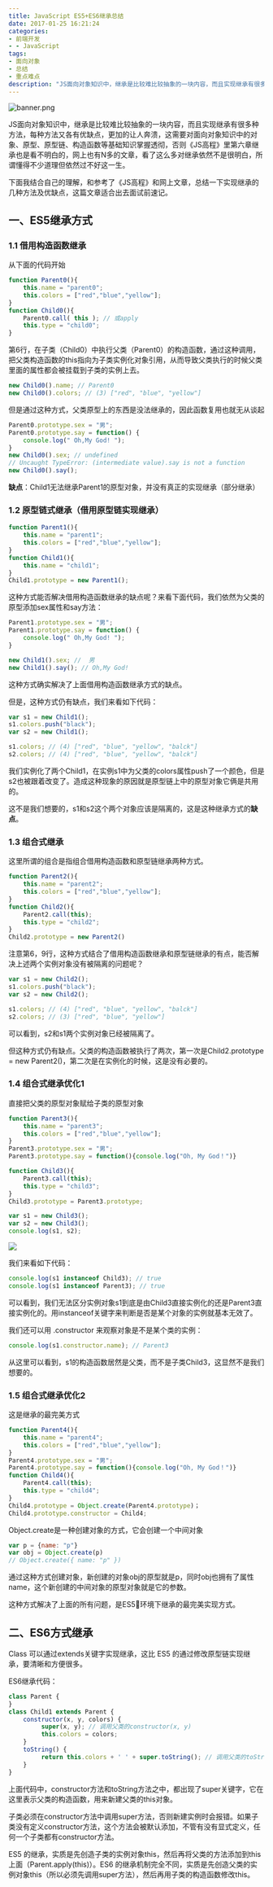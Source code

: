 ```yaml
---
title: JavaScript ES5+ES6继承总结
date: 2017-01-25 16:21:24
categories:
- 前端开发
- - JavaScript
tags:
- 面向对象
- 总结
- 重点难点
description: "JS面向对象知识中，继承是比较难比较抽象的一块内容，而且实现继承有很多种方法，每种方法又各有优缺点，更加的让人奔溃，这需要对面向对象知识中的对象、原型、原型链、构造函数等基础知识掌握透彻，否则《JS高程》里第六章继承也是看不明白的，网上也有N多的文章，看了这么多对继承依然不是很明白，所谓懂得不少道理但依然过不好这一生。"
---
```

![banner.png](https://dunizb.b0.upaiyun.com/article/201801/js-jicheng/banner.png)

JS面向对象知识中，继承是比较难比较抽象的一块内容，而且实现继承有很多种方法，每种方法又各有优缺点，更加的让人奔溃，这需要对面向对象知识中的对象、原型、原型链、构造函数等基础知识掌握透彻，否则《JS高程》里第六章继承也是看不明白的，网上也有N多的文章，看了这么多对继承依然不是很明白，所谓懂得不少道理但依然过不好这一生。

下面我结合自己的理解，和参考了《JS高程》和网上文章，总结一下实现继承的几种方法及优缺点，这篇文章适合出去面试前速记。

## 一、ES5继承方式

### 1.1 借用构造函数继承
从下面的代码开始
```js
function Parent0(){
    this.name = "parent0";
    this.colors = ["red","blue","yellow"];
}
function Child0(){
    Parent0.call( this ); // 或apply
    this.type = "child0";
}
```

第6行，在子类（Child0）中执行父类（Parent0）的构造函数，通过这种调用，把父类构造函数的this指向为子类实例化对象引用，从而导致父类执行的时候父类里面的属性都会被挂载到子类的实例上去。

```js
new Child0().name; // Parent0
new Child0().colors; // (3) ["red", "blue", "yellow"]
```

但是通过这种方式，父类原型上的东西是没法继承的，因此函数复用也就无从谈起

```js
Parent0.prototype.sex = "男";
Parent0.prototype.say = function() {
    console.log(" Oh,My God! ");
}
new Child0().sex; // undefined
// Uncaught TypeError: (intermediate value).say is not a function
new Child0().say();
```

**缺点**：Child1无法继承Parent1的原型对象，并没有真正的实现继承（部分继承）

### 1.2 原型链式继承（借用原型链实现继承）

```js
function Parent1(){
    this.name = "parent1";
    this.colors = ["red","blue","yellow"];
}
function Child1(){
    this.name = "child1";
}
Child1.prototype = new Parent1();
```

这种方式能否解决借用构造函数继承的缺点呢？来看下面代码，我们依然为父类的原型添加sex属性和say方法：

```js
Parent1.prototype.sex = "男";
Parent1.prototype.say = function() {
    console.log(" Oh,My God! ");
}

new Child1().sex; //  男
new Child1().say(); // Oh,My God!
```

这种方式确实解决了上面借用构造函数继承方式的缺点。

但是，这种方式仍有缺点，我们来看如下代码：
```js
var s1 = new Child1();
s1.colors.push("black");
var s2 = new Child1();

s1.colors; // (4) ["red", "blue", "yellow", "balck"]
s2.colors; // (4) ["red", "blue", "yellow", "balck"]
```

我们实例化了两个Child1，在实例s1中为父类的colors属性push了一个颜色，但是s2也被跟着改变了。造成这种现象的原因就是原型链上中的原型对象它俩是共用的。

这不是我们想要的，s1和s2这个两个对象应该是隔离的，这是这种继承方式的**缺点**。

### 1.3 组合式继承

这里所谓的组合是指组合借用构造函数和原型链继承两种方式。
```js
function Parent2(){
    this.name = "parent2";
    this.colors = ["red","blue","yellow"];
}
function Child2(){
    Parent2.call(this);
    this.type = "child2";
}
Child2.prototype = new Parent2()
```

注意第6，9行，这种方式结合了借用构造函数继承和原型链继承的有点，能否解决上述两个实例对象没有被隔离的问题呢？
```js
var s1 = new Child2();
s1.colors.push("black");
var s2 = new Child2();

s1.colors; // (4) ["red", "blue", "yellow", "balck"]
s2.colors; // (3) ["red", "blue", "yellow"]
```

可以看到，s2和s1两个实例对象已经被隔离了。

但这种方式仍有缺点。父类的构造函数被执行了两次，第一次是Child2.prototype = new Parent2()，第二次是在实例化的时候，这是没有必要的。

### 1.4 组合式继承优化1

直接把父类的原型对象赋给子类的原型对象
```js
function Parent3(){
    this.name = "parent3";
    this.colors = ["red","blue","yellow"];
}
Parent3.prototype.sex = "男";
Parent3.prototype.say = function(){console.log("Oh, My God！")}

function Child3(){
    Parent3.call(this);
    this.type = "child3";
}
Child3.prototype = Parent3.prototype;

var s1 = new Child3();
var s2 = new Child3();
console.log(s1, s2);
```
![](https://dunizb.b0.upaiyun.com/article/201801/js-jicheng/import-prototype.png)

我们来看如下代码：
```js
console.log(s1 instanceof Child3); // true
console.log(s1 instanceof Parent3); // true
```

可以看到，我们无法区分实例对象s1到底是由Child3直接实例化的还是Parent3直接实例化的。用instanceof关键字来判断是否是某个对象的实例就基本无效了。

我们还可以用 .constructor 来观察对象是不是某个类的实例：
```js
console.log(s1.constructor.name); // Parent3
```

从这里可以看到，s1的构造函数居然是父类，而不是子类Child3，这显然不是我们想要的。

### 1.5 组合式继承优化2

这是继承的最完美方式
```js
function Parent4(){
    this.name = "parent4";
    this.colors = ["red","blue","yellow"];
}
Parent4.prototype.sex = "男";
Parent4.prototype.say = function(){console.log("Oh, My God！")}
function Child4(){
    Parent4.call(this);
    this.type = "child4";
}
Child4.prototype = Object.create(Parent4.prototype)；
Child4.prototype.constructor = Child4;
```

Object.create是一种创建对象的方式，它会创建一个中间对象
```js
var p = {name: "p"}
var obj = Object.create(p)
// Object.create({ name: "p" })
```

通过这种方式创建对象，新创建的对象obj的原型就是p，同时obj也拥有了属性name，这个新创建的中间对象的原型对象就是它的参数。

这种方式解决了上面的所有问题，是ES5环境下继承的最完美实现方式。

## 二、ES6方式继承

Class 可以通过extends关键字实现继承，这比 ES5 的通过修改原型链实现继承，要清晰和方便很多。

ES6继承代码：
```js
class Parent {
}
class Child1 extends Parent {
    constructor(x, y, colors) {
         super(x, y); // 调用父类的constructor(x, y)
         this.colors = colors;
    }
    toString() {
         return this.colors + ' ' + super.toString(); // 调用父类的toString()
    }
}
```

上面代码中，constructor方法和toString方法之中，都出现了super关键字，它在这里表示父类的构造函数，用来新建父类的this对象。

子类必须在constructor方法中调用super方法，否则新建实例时会报错。如果子类没有定义constructor方法，这个方法会被默认添加，不管有没有显式定义，任何一个子类都有constructor方法。

ES5 的继承，实质是先创造子类的实例对象this，然后再将父类的方法添加到this上面（Parent.apply(this)）。ES6 的继承机制完全不同，实质是先创造父类的实例对象this（所以必须先调用super方法），然后再用子类的构造函数修改this。